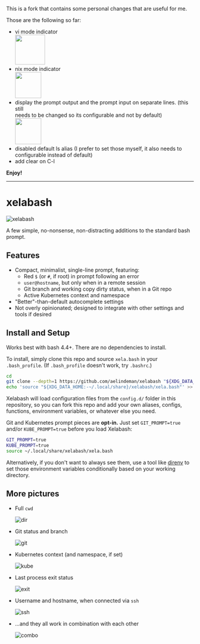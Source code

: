 This is a fork that contains some personal changes that are useful for me.

Those are the following so far:

- vi mode indicator  
  <img src="https://github.com/user-attachments/assets/19a5c8fd-d1be-4117-96d1-aa1e49c1b242" height="80" style="vertical-align: baseline;" />
- nix mode indicator  
  <img src="https://github.com/user-attachments/assets/a9eac650-bd11-4840-9ee9-d80c436cbb0c" height="70" style="vertical-align: baseline;" />
- display the prompt output and the prompt input on separate lines. (this still  
  needs to be changed so its configurable and not by default)  
  <img src="https://github.com/user-attachments/assets/429e19a1-4b30-461c-9a54-380654162333" height="70" style="vertical-align: baseline;" />
- disabled default ls alias (I prefer to set those myself, it also needs to  
  configurable instead of default)
- add clear on C-l

**Enjoy!**

---

# xelabash

![xelabash](images/base.png)

A few simple, no-nonsense, non-distracting additions to the standard bash prompt.

## Features

- Compact, minimalist, single-line prompt, featuring:
  - Red `$` (or `#`, if root) in prompt following an error
  - `user@hostname`, but only when in a remote session
  - Git branch and working copy dirty status, when in a Git repo
  - Active Kubernetes context and namespace
- "Better"-than-default autocomplete settings
- Not overly opinionated; designed to integrate with other settings and tools if desired

## Install and Setup

Works best with bash 4.4+. There are no dependencies to install.

To install, simply clone this repo and source `xela.bash` in your `.bash_profile`. (If `.bash_profile` doesn't work, try `.bashrc`.)

```bash
cd
git clone --depth=1 https://github.com/aelindeman/xelabash "${XDG_DATA_HOME:-~/.local/share}/xelabash"
echo 'source "${XDG_DATA_HOME:-~/.local/share}/xelabash/xela.bash"' >> .bash_profile
```

Xelabash will load configuration files from the `config.d/` folder in this repository, so you can fork this repo and add your own aliases, configs, functions, environment variables, or whatever else you need.

Git and Kubernetes prompt pieces are **opt-in.** Just set `GIT_PROMPT=true` and/or `KUBE_PROMPT=true` before you load Xelabash:

```bash
GIT_PROMPT=true
KUBE_PROMPT=true
source ~/.local/share/xelabash/xela.bash
```

Alternatively, if you don't want to always see them, use a tool like [direnv](https://github.com/direnv/direnv) to set those environment variables conditionally based on your working directory.

## More pictures

- Full `cwd`

  ![dir](images/dir.png)

- Git status and branch

  ![git](images/git.png)

- Kubernetes context (and namespace, if set)

  ![kube](images/kube.png)

- Last process exit status

  ![exit](images/exit.png)

- Username and hostname, when connected via `ssh`

  ![ssh](images/ssh.png)

- ...and they all work in combination with each other

  ![combo](images/combo.png)

